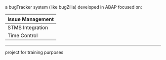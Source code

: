 a bugTracker system (like bugZilla) developed in ABAP focused on:

|Issue Management|
|:---------------|
|STMS Integration|
|Time Control    |

---
project for training purposes